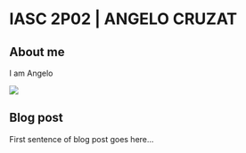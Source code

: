 # IASC 2P02 | ANGELO CRUZAT

## About me

I am Angelo 

![](imagez/kobe.jpg)

## Blog post

First sentence of blog post goes here...
